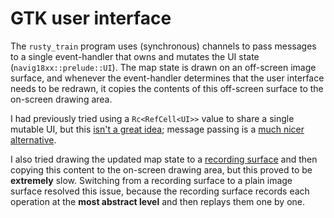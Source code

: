 # GTK user interface

The `rusty_train` program uses (synchronous) channels to pass messages to a single event-handler that owns and mutates the UI state (`navig18xx::prelude::UI`).
The map state is drawn on an off-screen image surface, and whenever the event-handler determines that the user interface needs to be redrawn, it copies the contents of this off-screen surface to the on-screen drawing area.

I had previously tried using a `Rc<RefCell<UI>>` value to share a single mutable UI, but this [isn't a great idea](https://mmstick.keybase.pub/rust-gtk-practices/); message passing is a [much nicer alternative](https://coaxion.net/blog/2019/02/mpsc-channel-api-for-painless-usage-of-threads-with-gtk-in-rust/).

I also tried drawing the updated map state to a [recording surface](https://gtk-rs.org/docs/cairo/struct.RecordingSurface.html) and then copying this content to the on-screen drawing area, but this proved to be **extremely** slow.
Switching from a recording surface to a plain image surface resolved this issue, because the recording surface records each operation at the **most abstract level** and then replays them one by one.
